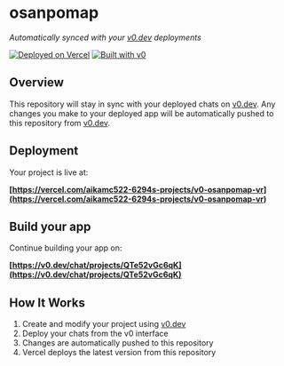 # osanpomap

*Automatically synced with your [v0.dev](https://v0.dev) deployments*

[![Deployed on Vercel](https://img.shields.io/badge/Deployed%20on-Vercel-black?style=for-the-badge&logo=vercel)](https://vercel.com/aikamc522-6294s-projects/v0-osanpomap-vr)
[![Built with v0](https://img.shields.io/badge/Built%20with-v0.dev-black?style=for-the-badge)](https://v0.dev/chat/projects/QTe52vGc6qK)

## Overview

This repository will stay in sync with your deployed chats on [v0.dev](https://v0.dev).
Any changes you make to your deployed app will be automatically pushed to this repository from [v0.dev](https://v0.dev).

## Deployment

Your project is live at:

**[https://vercel.com/aikamc522-6294s-projects/v0-osanpomap-vr](https://vercel.com/aikamc522-6294s-projects/v0-osanpomap-vr)**

## Build your app

Continue building your app on:

**[https://v0.dev/chat/projects/QTe52vGc6qK](https://v0.dev/chat/projects/QTe52vGc6qK)**

## How It Works

1. Create and modify your project using [v0.dev](https://v0.dev)
2. Deploy your chats from the v0 interface
3. Changes are automatically pushed to this repository
4. Vercel deploys the latest version from this repository
